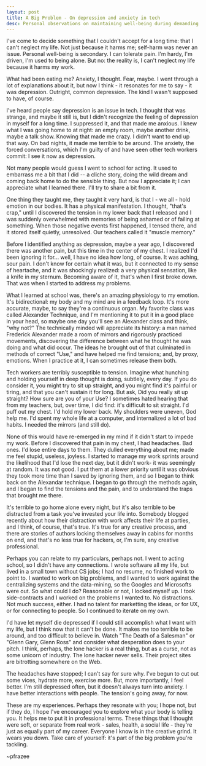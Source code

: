 ```yaml
---
layout: post
title: A Big Problem - On depression and anxiety in tech
desc: Personal observations on maintaining well-being during demanding projects.
---
```


I've come to decide something that I couldn't accept for a long time: that I can't neglect my life. Not just because it harms me; self-harm was never an issue. Personal well-being is secondary. I can tolerate pain. I'm hardy, I'm driven, I'm used to being alone. But no: the reality is, I can't neglect my life because it harms my work.

What had been eating me? Anxiety, I thought. Fear, maybe. I went through a lot of explanations about it, but now I think - it resonates for me to say - it was depression. Outright, common depression. The kind I wasn't supposed to have, of course.

I've heard people say depression is an issue in tech. I thought that was strange, and maybe it still is, but I didn't recognize the feeling of depression in myself for a long time. I suppressed it, and that made me anxious. I knew what I was going home to at night: an empty room, maybe another drink, maybe a talk show. Knowing that made me crazy. I didn't want to end up that way. On bad nights, it made me terrible to be around. The anxiety, the forced conversations, which I'm guilty of and have seen other tech workers commit: I see it now as depression.

Not many people would guess I went to school for acting. It used to embarrass me a bit that I did -- a cliche story, doing the wild dream and coming back home to do the sensible thing. But now I appreciate it; I can appreciate what I learned there. I'll try to share a bit from it.

One thing they taught me, they taught it very hard, is that I - we all - hold emotion in our bodies. It has a physical manifestation. I thought, "that's crap," until I discovered the tension in my lower back that I released and I was suddenly overwhelmed with memories of being ashamed or of failing at something. When those negative events first happened, I tensed there, and it stored itself quietly, unresolved. Our teachers called it "muscle memory."

Before I identified anything as depression, maybe a year ago, I discovered there was another pain, but this time in the center of my chest. I realized I'd been ignoring it for... well, I have no idea how long, of course. It was aching, sour pain. I don't know for certain what it was, but it connected to my sense of heartache, and it was shockingly realized: a very physical sensation, like a knife in my sternum. Becoming aware of it, that's when I first broke down. That was when I started to address my problems.

What I learned at school was, there's an amazing physiology to my emotion. It's bidirectional: my body and my mind are in a feedback loop. It's more accurate, maybe, to say they're a continuous organ. My favorite class was called Alexander Technique, and I'm mentioning it to put it in a good place in your head, so maybe one day you'll see an Alexander class and think, "why not?" The technically minded will appreciate its history: a man named Frederick Alexander made a room of mirrors and rigorously practiced movements, discovering the difference between what he thought he was doing and what did occur. The ideas he brought out of that culminated in methods of correct "Use," and have helped me find tensions; and, by proxy, emotions. When I practice at it, I can sometimes release them both.

Tech workers are terribly susceptible to tension. Imagine what hunching and holding yourself in deep thought is doing, subtlely, every day. If you do consider it, you might try to sit up straight, and you might find it's painful or tiring, and that you can't sustain it for long. But ask, Did you really sit up straight? How sure are you of your Use? I sometimes hated hearing that from my teachers, but, over time, I did find: it's difficult to sit straight. I'd puff out my chest. I'd hold my lower back. My shoulders were uneven, God help me. I'd spent my whole life at a computer, and internalized a lot of bad habits. I needed the mirrors (and still do).

None of this would have re-emerged in my mind if it didn't start to impede my work. Before I discovered that pain in my chest, I had headaches. Bad ones. I'd lose entire days to them. They dulled everything about me; made me feel stupid, useless, joyless. I started to manage my work sprints around the likelihood that I'd lose the next day, but it didn't work- it was seemingly at random. It was not good. I put them at a lower priority until it was obvious they took more time than I saved by ignoring them, and so I began to think back on the Alexandar technique. I began to go through the methods again, and I began to find the tensions and the pain, and to understand the traps that brought me there.

It's terrible to go home alone every night, but it's also terrible to be distracted from a task you've invested your life into. Somebody blogged recently about how their distraction with work affects their life at parties, and I think, of course, that's true. It's true for any creative process, and there are stories of authors locking themselves away in cabins for months on end, and that's no less true for hackers, or, I'm sure, any creative professional.

Perhaps you can relate to my particulars, perhaps not. I went to acting school, so I didn't have any connections. I wrote software all my life, but lived in a small town without CS jobs; I had no resume, no finished work to point to. I wanted to work on big problems, and I wanted to work against the centralizing systems and the data-mining, so the Googles and Microsofts were out. So what could I do? Reasonable or not, I locked myself up. I took side-contracts and I worked on the problems I wanted to. No distractions. Not much success, either. I had no talent for marketting the ideas, or for UX, or for connecting to people. So I continued to iterate on my own.

I'd have let myself die depressed if I could still accomplish what I want with my life, but I think now that it can't be done. It makes me too terrible to be around, and too difficult to believe in. Watch "The Death of a Salesman" or "Glenn Gary, Glenn Ross" and consider what desperation does to your pitch. I think, perhaps, the lone hacker is a real thing, but as a curse, not as some unicorn of industry. The lone hacker never sells. Their project sites are bitrotting somewhere on the Web.

The headaches have stopped; I can't say for sure why. I've begun to cut out some vices, hydrate more, exercise more. But, more importantly, I feel better. I'm still depressed often, but it doesn't always turn into anxiety. I have better interactions with people. The tension's going away, for now.

These are my experiences. Perhaps they resonate with you; I hope not, but if they do, I hope I've encouraged you to explore what your body is telling you. It helps me to put it in professional terms. These things that I thought were soft, or separate from real work - sales, health, a social life - they're just as equally part of my career. Everyone I know is in the creative grind. It wears you down. Take care of yourself: it's part of the big problem you're tackling.

~pfrazee